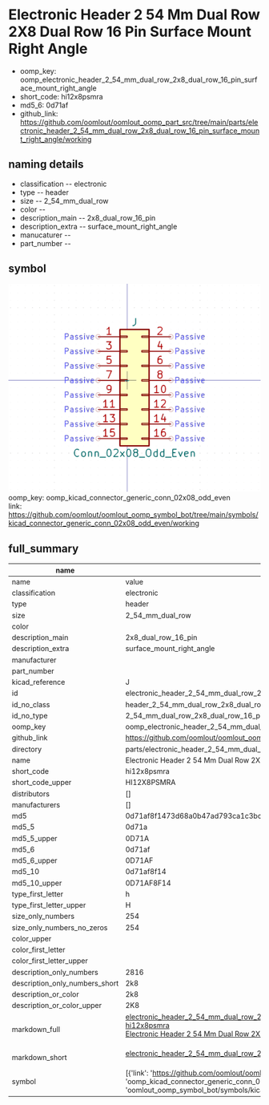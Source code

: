 # Electronic Header 2 54 Mm Dual Row 2X8 Dual Row 16 Pin Surface Mount Right Angle

  
* oomp_key: oomp_electronic_header_2_54_mm_dual_row_2x8_dual_row_16_pin_surface_mount_right_angle 
* short_code: hi12x8psmra
* md5_6: 0d71af  
* github_link: https://github.com/oomlout/oomlout_oomp_part_src/tree/main/parts/electronic_header_2_54_mm_dual_row_2x8_dual_row_16_pin_surface_mount_right_angle/working  
## naming details
* classification -- electronic
* type -- header
* size -- 2_54_mm_dual_row
* color -- 
* description_main -- 2x8_dual_row_16_pin
* description_extra -- surface_mount_right_angle
* manucaturer -- 
* part_number -- 



## symbol

![](symbol/0/working/working_600.png)  
oomp_key: oomp_kicad_connector_generic_conn_02x08_odd_even  
link: https://github.com/oomlout/oomlout_oomp_symbol_bot/tree/main/symbols/kicad_connector_generic_conn_02x08_odd_even/working  


## full_summary
| name | value | 
| --- | --- | 
| name | value | 
| classification | electronic | 
| type | header | 
| size | 2_54_mm_dual_row | 
| color |  | 
| description_main | 2x8_dual_row_16_pin | 
| description_extra | surface_mount_right_angle | 
| manufacturer |  | 
| part_number |  | 
| kicad_reference | J | 
| id | electronic_header_2_54_mm_dual_row_2x8_dual_row_16_pin_surface_mount_right_angle | 
| id_no_class | header_2_54_mm_dual_row_2x8_dual_row_16_pin_surface_mount_right_angle | 
| id_no_type | 2_54_mm_dual_row_2x8_dual_row_16_pin_surface_mount_right_angle | 
| oomp_key | oomp_electronic_header_2_54_mm_dual_row_2x8_dual_row_16_pin_surface_mount_right_angle | 
| github_link | https://github.com/oomlout/oomlout_oomp_part_src/tree/main/parts/electronic_header_2_54_mm_dual_row_2x8_dual_row_16_pin_surface_mount_right_angle/working | 
| directory | parts/electronic_header_2_54_mm_dual_row_2x8_dual_row_16_pin_surface_mount_right_angle | 
| name | Electronic Header 2 54 Mm Dual Row 2X8 Dual Row 16 Pin Surface Mount Right Angle | 
| short_code | hi12x8psmra | 
| short_code_upper | HI12X8PSMRA | 
| distributors | [] | 
| manufacturers | [] | 
| md5 | 0d71af8f1473d68a0b47ad793ca1c3bc | 
| md5_5 | 0d71a | 
| md5_5_upper | 0D71A | 
| md5_6 | 0d71af | 
| md5_6_upper | 0D71AF | 
| md5_10 | 0d71af8f14 | 
| md5_10_upper | 0D71AF8F14 | 
| type_first_letter | h | 
| type_first_letter_upper | H | 
| size_only_numbers | 254 | 
| size_only_numbers_no_zeros | 254 | 
| color_upper |  | 
| color_first_letter |  | 
| color_first_letter_upper |  | 
| description_only_numbers | 2816 | 
| description_only_numbers_short | 2k8 | 
| description_or_color | 2k8 | 
| description_or_color_upper | 2K8 | 
| markdown_full | [electronic_header_2_54_mm_dual_row_2x8_dual_row_16_pin_surface_mount_right_angle](https://github.com/oomlout/oomlout_oomp_part_src/tree/main/parts/electronic_header_2_54_mm_dual_row_2x8_dual_row_16_pin_surface_mount_right_angle/working)<br>[hi12x8psmra](https://github.com/oomlout/oomlout_oomp_part_src/tree/main/parts/electronic_header_2_54_mm_dual_row_2x8_dual_row_16_pin_surface_mount_right_angle/working)<br>[Electronic Header 2 54 Mm Dual Row 2X8 Dual Row 16 Pin Surface Mount Right Angle](https://github.com/oomlout/oomlout_oomp_part_src/tree/main/parts/electronic_header_2_54_mm_dual_row_2x8_dual_row_16_pin_surface_mount_right_angle/working)<br><br> | 
| markdown_short | [electronic_header_2_54_mm_dual_row_2x8_dual_row_16_pin_surface_mount_right_angle](https://github.com/oomlout/oomlout_oomp_part_src/tree/main/parts/electronic_header_2_54_mm_dual_row_2x8_dual_row_16_pin_surface_mount_right_angle/working)<br><br> | 
| symbol | [{'link': 'https://github.com/oomlout/oomlout_oomp_symbol_bot/tree/main/symbols/kicad_connector_generic_conn_02x08_odd_even', 'oomp_key': 'oomp_kicad_connector_generic_conn_02x08_odd_even', 'directory': 'oomlout_oomp_symbol_bot/symbols/kicad_connector_generic_conn_02x08_odd_even//working/working.kicad_sym'}] | 
